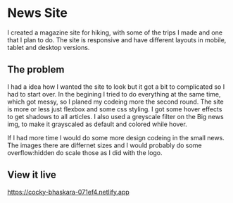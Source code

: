 # News Site

I created a magazine site for hiking, with some of the trips I made and one that I plan to do. 
The site is responsive and have different layouts in mobile, tablet and desktop versions. 

## The problem

I had a idea how I wanted the site to look but it got a bit to complicated so I had to start over. 
In the begining I tried to do everything at the same time, which got messy, so I planed my codeing more the second round. 
The site is more or less just flexbox and some css styling. I got some hover effects to get shadows to all articles.
I also used a greyscale filter on the Big news img, to make it grayscaled as default and colored while hover.  

If I had more time I would do some more design codeing in the small news. The images there are differnet sizes and I would probably do some overflow:hidden do scale those as I did with the logo. 


## View it live
https://cocky-bhaskara-071ef4.netlify.app

